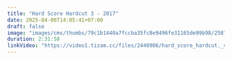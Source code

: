 ```yaml
---
title: "Hard Score Hardcut 3 - 2017"
date: 2025-04-06T14:05:41+07:00
draft: false
image: "images/cms/thumbs/79c1b1440a7fccba35fc8e9496fe31165de99b98/25876_glubokij_trah_pyshek_3_240_335_0_70.jpg"
duration: 2:31:58
linkVideo: "https://video1.tizam.cc/files/2440906/hard_score_hardcut._vol_3.mp4"
---
```

